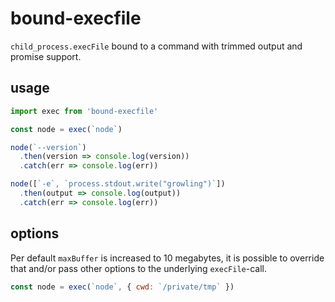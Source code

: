 # bound-execfile

`child_process.execFile` bound to a command with trimmed output and promise support.

## usage

```javascript
import exec from 'bound-execfile'

const node = exec(`node`)

node(`--version`)
  .then(version => console.log(version))
  .catch(err => console.log(err))

node([`-e`, `process.stdout.write("growling")`])
  .then(output => console.log(output))
  .catch(err => console.log(err))
```

## options

Per default `maxBuffer` is increased to 10 megabytes, it is possible to override that and/or pass other options to the underlying `execFile`-call.

```javascript
const node = exec(`node`, { cwd: `/private/tmp` })
```

